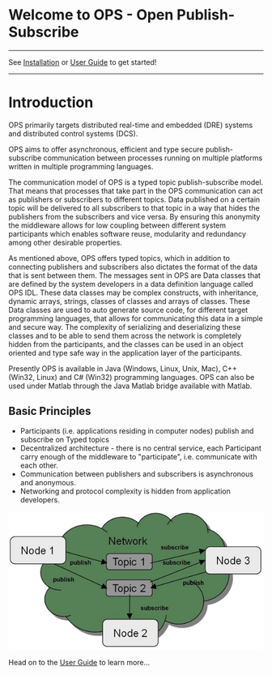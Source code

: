 # Welcome to OPS - Open Publish-Subscribe #


---

See [Installation](Doc/Installation.md) or [User Guide](Doc/UserGuide.md) to get started!

---


# Introduction #

OPS primarily targets distributed real-time and embedded (DRE) systems and distributed control systems (DCS).

OPS aims to offer asynchronous, efficient and type secure publish-subscribe communication between processes running on multiple platforms written in multiple programming languages.

The communication model of OPS is a typed topic publish-subscribe model. That means that processes that take part in the OPS communication can act as publishers or subscribers to different topics. Data published on a certain topic will be delivered to all subscribers to that topic in a way that hides the publishers from the subscribers and vice versa. By ensuring this anonymity the middleware allows for low coupling between different system participants which enables software reuse, modularity and redundancy among other desirable properties.

As mentioned above, OPS offers typed topics, which in addition to connecting publishers and subscribers also dictates the format of the data that is sent between them. The messages sent in OPS are Data classes that are defined by the system developers in a data definition language called OPS IDL. These data classes may be complex constructs, with inheritance, dynamic arrays, strings, classes of classes and arrays of classes. These Data classes are used to auto generate source code, for different target programming languages, that allows for communicating this data in a simple and secure way. The complexity of serializing and deserializing these classes and to be able to send them across the network is completely hidden from the participants, and the classes can be used in an object oriented and type safe way in the application layer of the participants.

Presently OPS is available in Java (Windows, Linux, Unix, Mac), C++ (Win32, Linux) and C# (Win32) programming languages. OPS can also be used under Matlab through the Java Matlab bridge available with Matlab.


## Basic Principles ##

  * Participants (i.e. applications residing in computer nodes) publish and subscribe on Typed topics
  * Decentralized architecture - there is no central service, each Participant carry enough of the middleware to "participate", i.e. communicate with each other.
  * Communication between publishers and subscribers is asynchronous and anonymous.
  * Networking and protocol complexity is hidden from application developers.


![pub_sub_overview.jpg](Doc/pub_sub_overview.jpg)

Head on to the [User Guide](Doc/UserGuide.md) to learn more...
